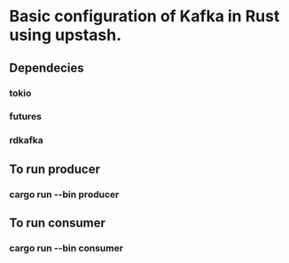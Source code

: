# Basic configuration of Kafka in Rust using upstash.

## Dependecies
### tokio
### futures
### rdkafka

## To run producer
### cargo run --bin producer

## To run consumer
### cargo run --bin consumer
